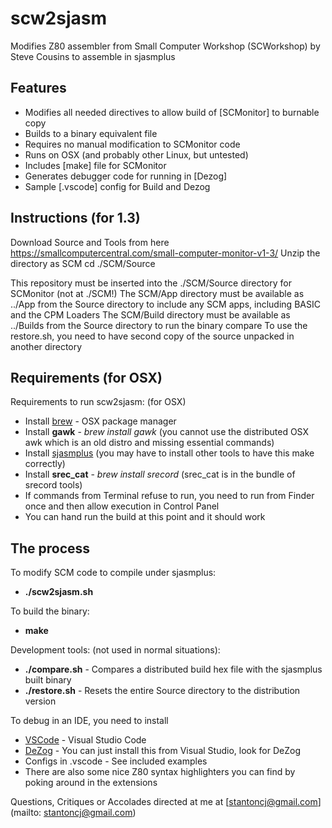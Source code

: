 scw2sjasm
=========

Modifies Z80 assembler from Small Computer Workshop (SCWorkshop) by Steve Cousins to assemble in sjasmplus

Features
--------
* Modifies all needed directives to allow build of [SCMonitor] to burnable copy
* Builds to a binary equivalent file
* Requires no manual modification to SCMonitor code
* Runs on OSX (and probably other Linux, but untested)
* Includes [make] file for SCMonitor
* Generates debugger code for running in [Dezog]
* Sample [.vscode] config for Build and Dezog

Instructions (for 1.3)
------------
Download Source and Tools from here https://smallcomputercentral.com/small-computer-monitor-v1-3/
Unzip the directory as SCM
cd ./SCM/Source

This repository must be inserted into the ./SCM/Source directory for SCMonitor (not at ./SCM!)
The SCM/App directory must be available as ../App from the Source directory to include any SCM apps, including BASIC and the CPM Loaders
The SCM/Build directory  must be available as ../Builds from the Source directory to run the binary compare
To use the restore.sh, you need to have second copy of the source unpacked in another directory

Requirements (for OSX)
----------------------
Requirements to run scw2sjasm: (for OSX)
* Install [brew](https://brew.sh/) - OSX package manager
* Install __gawk__ - _brew install gawk_ (you cannot use the distributed OSX awk which is an old distro and missing essential commands)
* Install [sjasmplus](https://github.com/z00m128/sjasmplus/blob/master/INSTALL.md) (you may have to install other tools to have this make correctly)
* Install __srec_cat__ - _brew install srecord_ (srec_cat is in the bundle of srecord tools)
* If commands from Terminal refuse to run, you need to run from Finder once and then allow execution in Control Panel
* You can hand run the build at this point and it should work

The process
-----------
To modify SCM code to compile under sjasmplus:
* __./scw2sjasm.sh__

To build the binary:
* __make__

Development tools: (not used in normal situations):
* __./compare.sh__ - Compares a distributed build hex file with the sjasmplus built binary
* __./restore.sh__ - Resets the entire Source directory to the distribution version

To debug in an IDE, you need to install
* [VSCode](https://code.visualstudio.com/docs/setup/mac) - Visual Studio Code
* [DeZog](https://github.com/maziac/DeZog/) - You can just install this from Visual Studio, look for DeZog
* Configs in .vscode - See included examples
* There are also some nice Z80 syntax highlighters you can find by poking around in the extensions

Questions, Critiques or Accolades directed at me at [stantoncj@gmail.com](mailto: stantoncj@gmail.com)

